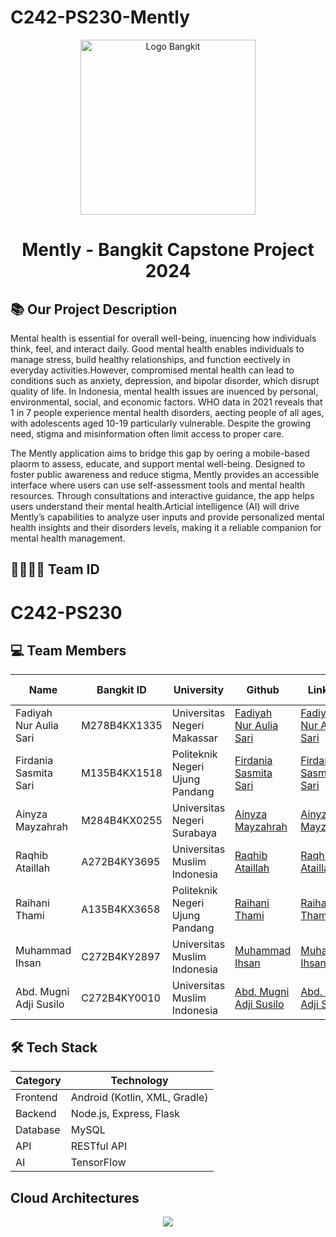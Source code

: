 # C242-PS230-Mently

<div align="center">
  <img src="https://github.com/aliefauzan/Bangkit-Project-PeduliPasal/blob/main/logo.svg" alt="Logo Bangkit" width="280px](https://storage.googleapis.com/jkds12/logo.svg)" />
  <h1>Mently - Bangkit Capstone Project 2024</h1>
</div>

## 📚 Our Project Description

  Mental health is essential for overall well-being, inuencing how individuals think, feel, and interact daily. Good mental health enables individuals to manage stress, build healthy relationships, and function eectively in everyday activities.However, compromised mental health can lead to conditions such as anxiety, depression, and bipolar disorder, which disrupt quality of life. In Indonesia, mental health issues are inuenced by personal, environmental, social, and economic factors. WHO data in 2021 reveals that 1 in 7 people experience mental health disorders, aecting people of all ages, with adolescents aged 10-19 particularly vulnerable. Despite the growing need, stigma and misinformation often limit access to proper care.


The Mently application aims to bridge this gap by oering a mobile-based plaorm to assess, educate, and support mental well-being. Designed to foster public awareness and reduce stigma, Mently provides an accessible interface where users can use self-assessment tools and mental health resources. Through consultations and interactive guidance, the app helps users understand their mental health.Articial intelligence (AI) will drive Mently’s capabilities to analyze user inputs and provide personalized mental health insights and their disorders levels, making it a reliable companion for mental health management.

## 👨‍👨‍👦‍👦 Team ID
# C242-PS230 

## 💻 Team Members

| Name                       | Bangkit ID   | University                        | Github                                                      | LinkedIn                                                                                  |Learning Path     | Status       |
| -------------------------- | ------------ | ---------------------------       | ----------------------------------------------------------- | ----------------------------------------------------------------------------------------- |------------------| ------------ |
| Fadiyah Nur Aulia Sari     | M278B4KX1335 | Universitas Negeri Makassar       | [Fadiyah Nur Aulia Sari](https://github.com/Piaaa15)        | [Fadiyah Nur Aulia Sari](https://www.linkedin.com/in/akhmad-ardiansyah-amnur-a85904261/)  |Machine Learning  | **Active**   |
| Firdania Sasmita Sari      | M135B4KX1518 | Politeknik Negeri Ujung Pandang   | [Firdania Sasmita Sari](https://github.com/Firdania04)      | [Firdania Sasmita Sari](https://www.linkedin.com/in/firdania-sasmita-sari/)               |Machine Learning  | **Active**   |
| Ainyza Mayzahrah           | M284B4KX0255 | Universitas Negeri Surabaya       | [Ainyza Mayzahrah](https://github.com/ainyzaa)              | [Ainyza Mayzahrah](https://www.linkedin.com/in/ainyzamayzahrah/)                          |Machine Learning  | **Active**   |
| Raqhib Ataillah            | A272B4KY3695 | Universitas Muslim Indonesia      | [Raqhib Ataillah](https://github.com/Raqhib)                | [Raqhib Ataillah](https://www.linkedin.com/in/raqhib-ataillah-654b32227/)                 |Mobile Development| **Active**   |
| Raihani Thami              | A135B4KX3658 | Politeknik Negeri Ujung Pandang   | [Raihani Thami](https://github.com/Raihanith)               | [Raihani Thami](https://www.linkedin.com/in/raihanith/)                                   |Mobile Development| **Active**   |
| Muhammad Ihsan             | C272B4KY2897 | Universitas Muslim Indonesia      | [Muhammad Ihsan](https://github.com/ihsann009)              | [Muhammad Ihsan](https://www.linkedin.com/in/muhammad-ihsan-308250260/)                   |Cloud Computing   | **Active**   |
| Abd. Mugni Adji Susilo     | C272B4KY0010 | Universitas Muslim Indonesia      | [Abd. Mugni Adji Susilo](https://github.com/MiyakoAi)       | [Abd. Mugni Adji Susilo](https://www.linkedin.com/in/mugniadji/)                          |Cloud Computing   | **Active**   |  

## 🛠️ Tech Stack
| Category | Technology |
|----------|------------|
| Frontend | Android (Kotlin, XML, Gradle)    |
| Backend  | Node.js, Express, Flask     |
| Database | MySQL     |
|API       |RESTful API|
| AI       | TensorFlow |

## Cloud Architectures
<div align="center">
  <img src="https://storage.googleapis.com/jkds12/WhatsApp%20Image%202024-12-03%20at%208.50.42%20PM.jpeg"]/>
</div>
